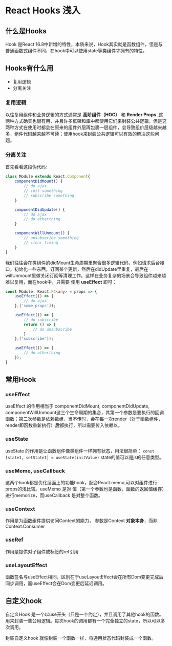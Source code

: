 # React Hooks 浅入

## 什么是Hooks

Hook 是React 16.8中新增的特性，本质来说，Hook其实就是函数组件，但是与普通函数式组件不同，在hook中可以使用state等类组件才拥有的特性。

## Hooks有什么用

* 复用逻辑
* 分离关注

### 复用逻辑

以往复用组件和业务逻辑的方式通常是 **高阶组件（HOC）** 和 **Render Props** ,这两种方式确实也很有用，并且许多框架和库中都使用它们来封装公共逻辑，但是这两种方式在使用时都会在原来的组件外层再包裹一层组件，会导致组价层级越来越多，组件代码越来越不可读；使用hook来封装公共逻辑可以有效的解决这些问题。

### 分离关注

首先看看这段伪代码:
``` js
class Module extends React.Component{
    componentDidMount() {
        // do ajax 
        // init something
        // subscribe something
    }

    componentDidUpdate() {
        // do ajax
        // do otherthing
    }

    componentWillUnmount() {
        // unsubseribe something
        // clear timing
    }
}
```

我们往往会在类组件的didMount生命周期里聚合很多逻辑代码，例如请求后台接口，初始化一些东西，订阅某个更新，然后在didUpdate里重复，最后在willUnmount里做关闭订阅等清理工作。这样在业务复杂的场景会导致组件越来越难以复用，而在hook中，只需要 使用 **useEffect** 即可：

``` ts
const Module: React.FC<any> = props => {
    useEffect(() => {
        // do ajax
    },['some props']);

    useEffect(() => {
        // do subscribe
        return () => {
            // do unsubscribe
        }
    },['subscribe']);

    useEffect(() => {
        // do otherthing
    });
}
```

## 常用Hook

### useEffect

useEffect 的作用相当于 componentDidMount, componentDidUpdate, componentWillUnmount这三个生命周期的集合，其第一个参数是要执行的回调函数；第二次参数是依赖数组，当不传时，会在每一次render（对于函数组件，render即函数重新执行）**后**都执行，所以需要传入依赖以。

### useState

useState 的作用是让函数组件像类组件一样拥有状态，用法很简单： ``` const [state1, setState1] = useState(initValue) ``` state的值可以是js的任意类型。

### useMeme, useCallback

这两个hook都是优化层面上的功能hook，配合React.memo,可以对组件进行props的浅比较。useMemo 是对 值（第一个参数也是函数，函数的返回值缓存）进行memorize，而useCallback 是对整个函数。

### useContext

作用是为函数组件提供访问Context的能力， 参数是Context **对象本身**，而非Context.Consumer

### useRef

作用是提供对子组件或标签的ref引用

### useLayoutEffect

函数签名与useEffect相同，区别在于useLayoutEffect会在所有Dom变更完成后同步调用，而useEffect会在Dom变更后延迟调用。

## 自定义hook

自定义Hook 是一个以use开头（只是一个约定），并且调用了其他hook的函数。用来封装一些公用逻辑。每次hook的调用都有一个完全独立的state，所以可以多次调用。

封装自定义hook 就像封装一个函数一样，将通用状态代码封装成一个函数。

